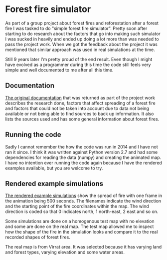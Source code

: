 # Forest fire simulator

As part of a group project about forest fires and reforestation after a forest fire I was tasked to do "simple forest fire simulator". Pretty soon after starting to do research about the factors that go into making such simulator I was sucked in heavily and ended up doing a lot more than was needed to pass the project work. When we got the feedback about the project it was mentioned that similar approach was used in real simulations at the time.

Still 9 years later I'm pretty proud of the end result. Even though I might have evolved as a programmer during this time the code still feels very simple and well documented to me after all this time.

## Documentation

[The original documentation](/documentation.txt) that was returned as part of the project work describes the research done, factors that affect spreading of a forest fire and factors that could not be taken into account due to data not being available or not being able to find sources to back up information. It also lists the sources used and has some general information about forest fires.

## Running the code

Sadly I cannot remember the how the code was run in 2014 and I have not ran it since. I think it was written against Python version 2.7 and had some dependencies for reading the data (numpy) and creating the animated map. I have no intention ever running the code again because I have the rendered examples available, but you are welcome to try.

## Rendered example simulations

[The rendered example simulations](/rendered_example_simulations) show the spread of fire with one frame in the animation being 500 seconds. The filenames indicate the wind direction and the starting point of the fire coordinates within the map. The wind direction is coded so that 0 indicates north, 1 north-east, 2 east and so on.

Some simulations are done on a homogenous test map with no elevation and some are done on the real map. The test map allowed me to inspect how the shape of the fire in the simulation looks and compare it to the real recorded shapes of forest fires.

The real map is from Virrat area. It was selected because it has varying land and forest types, varying elevation and some water areas.
